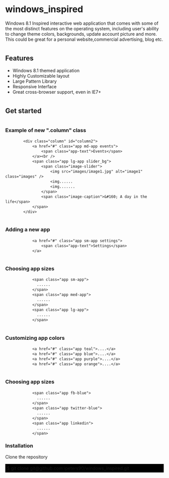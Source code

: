 # windows_inspired
Windows 8.1 Inspired interactive web application that comes with some of the most distinct features on the operating system, including user's ability to change theme colors, backgrounds, update account picture and more. This could be great for a personal website,commercial advertising, blog etc.

# <h2>Features</h2>
<ul>
  <li>Windows 8.1 themed application</li>
  <li>Highly Customizable layout</li>
  <li>Large Pattern Library</li>
  <li>Responsive Interface</li>
  <li>Great cross-browser support, even in IE7+</li>
</ul>

# <h2>Get started</h2>

# <h3>Example of new ".column" class </h3>
            <div class="column" id="column2">
                <a href="#" class="app md-app events">
                    <span class="app-text">Events</span>                      
                </a><br />
                <span class="app lg-app slider_bg">
                    <span class="image-slider">
                        <img src="images/image1.jpg" alt="image1" class="images" />
                        <img......
                        <img.......
                    </span>
                    <span class="image-caption">&#160; A day in the life</span>
                </span>
            </div>

# <h3>Adding a new app </h3>

                <a href="#" class="app sm-app settings">
                    <span class="app-text">Settings</span>                    
                </a>
# <h3>Choosing app sizes </h3>
                <span class="app sm-app">
                  ......
                </span>
                <span class="app med-app">
                  ......
                </span>
                <span class="app lg-app">
                  ......
                </span>
                
# <h3>Customizing app colors </h3>
                <a href="#" class="app teal">....</a>
                <a href="#" class="app blue">....</a>
                <a href="#" class="app purple">....</a>
                <a href="#" class="app orange">....</a>
                
# <h3>Choosing app sizes </h3>
                <span class="app fb-blue">
                  ......
                </span>
                <span class="app twitter-blue">
                  ......
                </span>
                <span class="app linkedin">
                  ......
                </span>
<h3>Installation</h3>

Clone the repository

<div style="background: #000; padding: 5px;">$ git clone git@github.com:ipeters90/windows_inspired.git</div>
